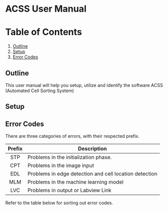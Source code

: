 # ACSS User Manual
# Table of Contents
1. [Outline](#outline)
2. [Setup](#setup)
3. [Error Codes](#error-codes)

## Outline
This user manual will help you setup, utilize and identify the software ACSS (Automated Cell Sorting System)

## Setup

## Error Codes
There are three categories of errors, with their respected prefix.

|  Prefix  | Description                                            |
|:--------:|--------------------------------------------------------|
|   STP    | Problems in the initialization phase.                  |
|   CPT    | Problems in the image input                            |
|   EDL    | Problems in edge detection and cell location detection |
|   MLM    | Problems in the machine learning model                 |
|   LVC    | Problems in output or Labview Link                     |

Refer to the table below for sorting out error codes.
